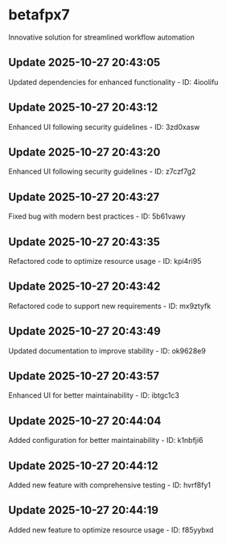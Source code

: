 # betafpx7
Innovative solution for streamlined workflow automation

## Update 2025-10-27 20:43:05
Updated dependencies for enhanced functionality - ID: 4ioolifu


## Update 2025-10-27 20:43:12
Enhanced UI following security guidelines - ID: 3zd0xasw


## Update 2025-10-27 20:43:20
Enhanced UI following security guidelines - ID: z7czf7g2


## Update 2025-10-27 20:43:27
Fixed bug with modern best practices - ID: 5b61vawy


## Update 2025-10-27 20:43:35
Refactored code to optimize resource usage - ID: kpi4ri95


## Update 2025-10-27 20:43:42
Refactored code to support new requirements - ID: mx9ztyfk


## Update 2025-10-27 20:43:49
Updated documentation to improve stability - ID: ok9628e9


## Update 2025-10-27 20:43:57
Enhanced UI for better maintainability - ID: ibtgc1c3


## Update 2025-10-27 20:44:04
Added configuration for better maintainability - ID: k1nbfji6


## Update 2025-10-27 20:44:12
Added new feature with comprehensive testing - ID: hvrf8fy1


## Update 2025-10-27 20:44:19
Added new feature to optimize resource usage - ID: f85yybxd

